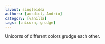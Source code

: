 ```yaml
---
layout: singleidea
authors: [aosdict, Andrio]
category: [vanilla]
tags: [unicorn, grudge]
---
```

Unicorns of different colors grudge each other.
